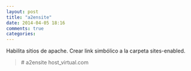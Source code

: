 ```yaml
---
layout: post
title: "a2ensite"
date: 2014-04-05 18:16
comments: true
categories: 
---
```

Habilita sitios de apache. Crear link simbólico a  la carpeta sites-enabled.

>\# a2ensite host_virtual.com

